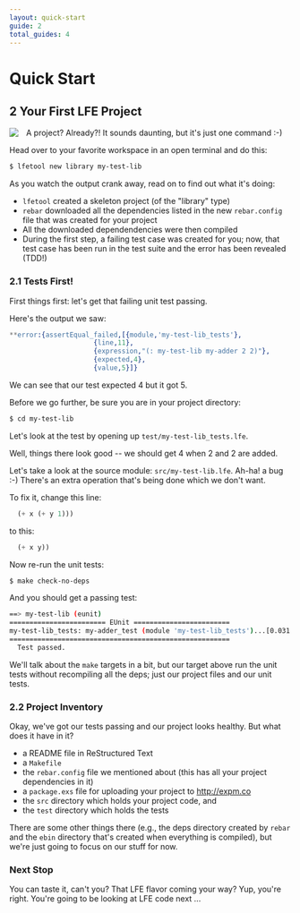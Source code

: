 ```yaml
---
layout: quick-start
guide: 2
total_guides: 4
---
```

# Quick Start

## 2 Your First LFE Project

<img src="https://raw.github.com/lfe/lfe.github.io/master/images/barf.jpg"
     style="float: left; padding-right: 1em;">
A project? Already?! It sounds daunting, but it's just one command :-)

Head over to your favorite workspace in an open terminal and do this:

```bash
$ lfetool new library my-test-lib
```

As you watch the output crank away, read on to find out what it's doing:

* ``lfetool`` created a skeleton project (of the "library" type)
* ``rebar`` downloaded all the dependencies listed in the new
  ``rebar.config`` file that was created for your project
* All the downloaded dependendencies were then compiled
* During the first step, a failing test case was created for you; now, that
  test case has been run in the test suite and the error has been revealed
  (TDD!)


### 2.1 Tests First!

First things first: let's get that failing unit test passing.

Here's the output we saw:

```erlang
**error:{assertEqual_failed,[{module,'my-test-lib_tests'},
                     {line,11},
                     {expression,"(: my-test-lib my-adder 2 2)"},
                     {expected,4},
                     {value,5}]}
```

We can see that our test expected 4 but it got 5.

Before we go further, be sure you are in your project directory:

```bash
$ cd my-test-lib
```

Let's look at the test by opening up ``test/my-test-lib_tests.lfe``.

Well, things there look good -- we should get 4 when 2 and 2 are added.

Let's take a look at the source module: ``src/my-test-lib.lfe``. Ah-ha! a
bug :-) There's an extra operation that's being done which we don't want.

To fix it, change this line:

```cl
  (+ x (+ y 1)))
```

to this:

```cl
  (+ x y))
```

Now re-run the unit tests:

```bash
$ make check-no-deps
```

And you should get a passing test:

```bash
==> my-test-lib (eunit)
======================== EUnit ========================
my-test-lib_tests: my-adder_test (module 'my-test-lib_tests')...[0.031 s] ok
=======================================================
  Test passed.
```

We'll talk about the ``make`` targets in a bit, but our target above run the
unit tests without recompiling all the deps; just our project files and
our unit tests.


### 2.2 Project Inventory

Okay, we've got our tests passing and our project looks healthy. But what does
it have in it?

* a README file in ReStructured Text
* a ``Makefile``
* the ``rebar.config`` file we mentioned about (this has all your project
  dependencies in it)
* a ``package.exs`` file for uploading your project to http://expm.co
* the ``src`` directory which holds your project code, and
* the ``test`` directory which holds the tests

There are some other things there (e.g., the deps directory created by ``rebar``
and the ``ebin`` directory that's created when everything is compiled), but
we're just going to focus on our stuff for now.



### Next Stop

You can taste it, can't you? That LFE flavor coming your way? Yup, you're right.
You're going to be looking at LFE code next ...
